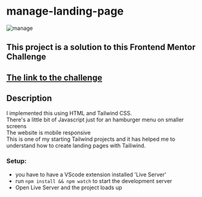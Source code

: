 # manage-landing-page

![manage](https://i.postimg.cc/yxVGBDM3/landing-page.png)

## This project is a solution to this Frontend Mentor Challenge
## [The link to the challenge](https://www.frontendmentor.io/challenges/manage-landing-page-SLXqC6P5)

## Description
I implemented this using HTML and Tailwind CSS.<br>There's a little bit of Javascript just for an hamburger menu on smaller screens<br>The website is mobile responsive<br>This is one of my starting Tailwind projects and it has helped me to understand how to create landing pages with Tailiwind.

### Setup:
- you have to have a VScode extension installed 'Live Server'
- run ```npm install && npm watch``` to start the development server
- Open Live Server and the project loads up
